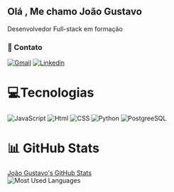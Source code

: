 ## Olá , Me chamo João Gustavo
   Desenvolvedor Full-stack em formação


### 🤝 Contato

[![Gmail](https://img.shields.io/badge/Gmail-D14836?style=for-the-badge&logo=gmail&logoColor=white)](mailto:gustavociscotto@gmail.com)
[![Linkedin](https://img.shields.io/badge/LinkedIn-0077B5?style=for-the-badge&logo=linkedin&logoColor=white)](https://www.linkedin.com/in/jo%C3%A3o-gustavo-ferreira-canepa-0a2572226/)



# 💻Tecnologias
<div> 

<img align="center" alt= "JavaScript" src="https://img.shields.io/badge/JavaScript-F7DF1E?style=for-the-badge&logo=javascript&logoColor=black"/>
<img align="center" alt="Html" src="https://img.shields.io/badge/HTML-239120?style=for-the-badge&logo=html5&logoColor=white"/>
<img align="center" alt="CSS" src="https://img.shields.io/badge/CSS3-1572B6?style=for-the-badge&logo=css3&logoColor=white"/>
<img align="center" alt="Python" src="https://img.shields.io/badge/Python-3776AB?style=for-the-badge&logo=python&logoColor=white"/>
<img align="center" alt="PostgreeSQL" src="https://img.shields.io/badge/PostgreSQL-316192?style=for-the-badge&logo=postgresql&logoColor=white"/>

</div>

<div>


# 📊 GitHub Stats

[João Gustavo's GitHub Stats](https://github-readme-stats.vercel.app/api?username=gustavocanepa10&theme=blue-green)  
![Most Used Languages](https://github-readme-stats.vercel.app/api/top-langs/?username=gustavocanepa10&theme=blue-green)



   
</div>









